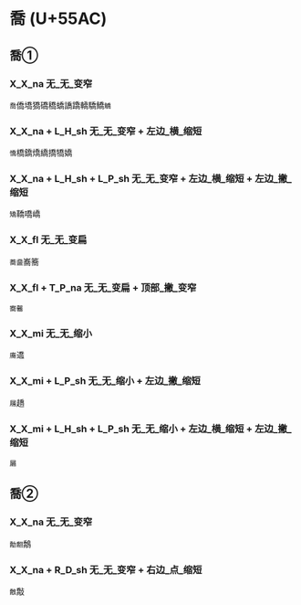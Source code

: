 # 喬 (U+55AC)

## 喬①

### X_X_na 无_无_变窄
`喬`僑墧獢礄穚蟜譑蹻轎驕鱎`䚩`

### X_X_na + L_H_sh 无_无_变窄 + 左边_横_缩短
`憍`橋鐈燆繑撟犞嬌

### X_X_na + L_H_sh + L_P_sh 无_无_变窄 + 左边_横_缩短 + 左边_撇_缩短
`矯`鞽嘺嶠

### X_X_fl 无_无_变扁
`蕎䀉`㠐簥

### X_X_fl + T_P_na 无_无_变扁 + 顶部_撇_变窄
`㝯毊`

### X_X_mi 无_无_缩小
`㢗`䢪

### X_X_mi + L_P_sh 无_无_缩小 + 左边_撇_缩短
`屩`趫

### X_X_mi + L_H_sh + L_P_sh 无_无_缩小 + 左边_横_缩短 + 左边_撇_缩短
`屫`

## 喬②

### X_X_na 无_无_变窄
`勪䎗`鷮

### X_X_na + R_D_sh 无_无_变窄 + 右边_点_缩短
`敿`敽